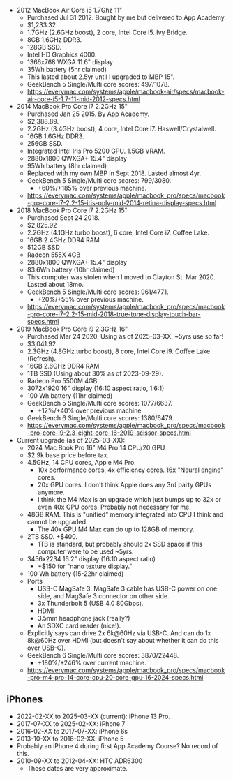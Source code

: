 - 2012 MacBook Air Core i5 1.7Ghz 11"
  - Purchased Jul 31 2012. Bought by me but delivered to App Academy.
  - $1,233.32.
  - 1.7GHz (2.6GHz boost), 2 core, Intel Core i5. Ivy Bridge.
  - 8GB 1.6GHz DDR3.
  - 128GB SSD.
  - Intel HD Graphics 4000.
  - 1366x768 WXGA 11.6" display
  - 35Wh battery (5hr claimed)
  - This lasted about 2.5yr until I upgraded to MBP 15".
  - GeekBench 5 Single/Multi core scores: 497/1078.
  - https://everymac.com/systems/apple/macbook-air/specs/macbook-air-core-i5-1.7-11-mid-2012-specs.html
- 2014 MacBook Pro Core i7 2.2GHz 15"
  - Purchased Jan 25 2015. By App Academy.
  - $2,388.89.
  - 2.2GHz (3.4GHz boost), 4 core, Intel Core i7. Haswell/Crystalwell.
  - 16GB 1.6GHz DDR3.
  - 256GB SSD.
  - Integrated Intel Iris Pro 5200 GPU. 1.5GB VRAM.
  - 2880x1800 QWXGA+ 15.4" display
  - 95Wh battery (8hr claimed)
  - Replaced with my own MBP in Sept 2018. Lasted almost 4yr.
  - GeekBench 5 Single/Multi core scores: 799/3080.
    - +60%/+185% over previous machine.
  - https://everymac.com/systems/apple/macbook_pro/specs/macbook-pro-core-i7-2.2-15-iris-only-mid-2014-retina-display-specs.html
- 2018 MacBook Pro Core i7 2.2GHz 15"
  - Purchased Sept 24 2018.
  - $2,825.92
  - 2.2GHz (4.1GHz turbo boost), 6 core, Intel Core i7. Coffee Lake.
  - 16GB 2.4GHz DDR4 RAM
  - 512GB SSD
  - Radeon 555X 4GB
  - 2880x1800 QWXGA+ 15.4" display
  - 83.6Wh battery (10hr claimed)
  - This computer was stolen when I moved to Clayton St. Mar 2020.
    Lasted about 18mo.
  - GeekBench 5 Single/Multi core scores: 961/4771.
    - +20%/+55% over previous machine.
  - https://everymac.com/systems/apple/macbook_pro/specs/macbook-pro-core-i7-2.2-15-mid-2018-true-tone-display-touch-bar-specs.html
- 2019 MacBook Pro Core i9 2.3GHz 16"
  - Purchased Mar 24 2020. Using as of 2025-03-XX. ~5yrs use so far!
  - $3,041.92
  - 2.3GHz (4.8GHz turbo boost), 8 core, Intel Core i9. Coffee Lake
    (Refresh).
  - 16GB 2.6GHz DDR4 RAM
  - 1TB SSD (Using about 30% as of 2023-09-29).
  - Radeon Pro 5500M 4GB
  - 3072x1920 16" display (16:10 aspect ratio, 1.6:1)
  - 100 Wh battery (11hr claimed)
  - GeekBench 5 Single/Multi core scores: 1077/6637.
    - +12%/+40% over previous machine
  - GeekBench 6 Single/Multi core scores: 1380/6479.
  - https://everymac.com/systems/apple/macbook_pro/specs/macbook-pro-core-i9-2.3-eight-core-16-2019-scissor-specs.html
- Current upgrade (as of 2025-03-XX):
  - 2024 Mac Book Pro 16" M4 Pro 14 CPU/20 GPU
  - $2.9k base price before tax.
  - 4.5GHz, 14 CPU cores, Apple M4 Pro.
    - 10x performance cores, 4x efficiency cores. 16x "Neural engine"
      cores.
    - 20x GPU cores. I don't think Apple does any 3rd party GPUs
      anymore.
    - I think the M4 Max is an upgrade which just bumps up to 32x or
      even 40x GPU cores. Probably not necessary for me.
  - 48GB RAM. This is "unified" memory integrated into CPU I think and
    cannot be upgraded.
    - The 40x GPU M4 Max can do up to 128GB of memory.
  - 2TB SSD. +$400.
    - 1TB is standard, but probably should 2x SSD space if this computer
      were to be used ~5yrs.
  - 3456x2234 16.2" display (16:10 aspect ratio)
    - +$150 for "nano texture display."
  - 100 Wh battery (15-22hr claimed)
  - Ports
    - USB-C MagSafe 3. MagSafe 3 cable has USB-C power on one side, and
      MagSafe 3 connector on other side.
    - 3x Thunderbolt 5 (USB 4.0 80Gbps).
    - HDMI
    - 3.5mm headphone jack (really?)
    - An SDXC card reader (nice!).
  - Explicitly says can drive 2x 6k@60Hz via USB-C. And can do 1x
    8k@60Hz over HDMI (but doesn't say about whether it can do this over
    USB-C).
  - GeekBench 6 Single/Multi core scores: 3870/22448.
    - +180%/+246% over current machine.
  - https://everymac.com/systems/apple/macbook_pro/specs/macbook-pro-m4-pro-14-core-cpu-20-core-gpu-16-2024-specs.html

## iPhones

- 2022-02-XX to 2025-03-XX (current): iPhone 13 Pro.
- 2017-07-XX to 2025-02-XX: iPhone 7
- 2016-02-XX to 2017-07-XX: iPhone 6s
- 2013-10-XX to 2016-02-XX: iPhone 5
- Probably an iPhone 4 during first App Academy Course? No record of
  this.
- 2010-09-XX to 2012-04-XX: HTC ADR6300
  - Those dates are very approximate.
